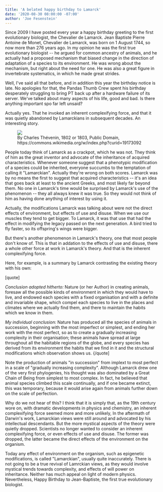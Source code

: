 ```yaml
---
title: 'A belated happy birthday to Lamarck'
date: '2020-08-30 08:00:00 -07:00'
author: 'Joe Fesenstein'
---
```


Since 2009 I have posted every year a happy birthday greeting to the first evolutionary biologist, the
Chevalier de Lamarck.  Jean Baptiste Pierre Antoine de Monet, Chevalier de Lamarck, was born on 1 August 1744,
so now more than 276 years ago.  In my opinion he was the first true evolutionary biologist -- he argued for
common ancestry of animals, and he actually had a proposed mechanism that biased change in the direction of
adaptation of a species to its environment.  He was wrong about the mechanism, but right about the need for
one.  He was also a great figure in invertebrate systematics, in which he made great strides.

Well, I've said all that before, and in addition this year the birthday notice is late.  No apologies for that,
the Pandas Thumb Crew spent his birthday desperately struggling to bring PT back up after a hardware failure of
its server.  We've talked about many aspects of his life, good and bad.  Is there anything important spo far
left unsaid?

Actually yes.  That he invoked an inherent complexifying force, and that it was quietly abandoned by
Lamarckians in subsequent decades.  An interesting story.

<!--more-->

<figure>
<img src="{{ site.baseurl }}/uploads/2020/380px-Jean-Baptiste_de_Lamarck.jpg"/>
<figcaption>By Charles Thévenin, 1802 or 1803, Public Domain, https://commons.wikimedia.org/w/index.php?curid=19173092
</figcaption>
</figure>



People today think of Lamarck as a crackpot, which he was not.  They think of him as the great inventor and
advocate of the inheritance of acquired characteristics.  Whenever someone suggest that a phenotypic
modification of a species could be inherited, everyone succumbs to the temptation of calling it "Lamarckian".
Actually they're wrong on both scores.  Lamarck was by no means the first to suggest that acquired
characteristics -- it's an idea that goes back at least to the ancient Greeks, and most likely far beyond them.
No one in Lamarck's time would be surprised by Lamarck's use of the phenomenon -- they all always knew it was
true.  So they would not think of him as having done anything of interest by using it.

Actually, the modifications Lamarck was talking about were not the direct effects of environment, but effects
of use and disuse.  When we use our muscles they tend to get bigger.  To Lamarck, it was that use that had the
effect in modifying the legacy passed on the next generation.  A bird tried to fly faster, so its offspring's
wings were bigger.

But there's another phenomenon in Lamarck's theory, one that most people don't know of.  This is that in
addation to the effects of use and disuse, there a whole other force at work in Lamarck's theory.  And that is
the inherent complexifying force.

Here, for example, is a summary by Lamarck contrasting the existing theory with his own:

[quote]

<em>Conclusion adopted hitherto:</em> Nature (or her Author) in creating animals, foresaw all the possible kinds of environment in which they would have to live, and endowed each species with a fixed organisation and with a definite and invariable shape, which compel each species to live in the places and climates where we actually find them, and there to maintain the habits which we know in them.

<em>My individual conclusion:</em> Nature has produced all the species of animals in succession, beginning with the most imperfect or simplest, and ending her work with the most perfect, so as to create a gradually increasing complexity in their organisation; these animals have spread at large throughout all the habitable regions of the globe, and every species has derived from its environment the habits that we find in it and the structural modifications which observation shows us.
{/quote]

Note the production of animals "in succession" from implext to most perfect in a scale of "gradually increasing complexity".  Although Lamarck drew one of the very first phylogenies, his thought was also dominated by a Great Chain of Being from simplest to most complex.  In fact, he believed that animal species climbed this scale continually, and if one became extinct, this was temporary, because it would arise again from animals further down on the scale of perfection.

Why do we not hear of this?  I think that it is simply that, as the 19th century wore on, with dramatic
developments in physics and chemistry, an inherent complexifying force seemed more and more unlikely,  In the aftermath of Darwin's work, Lamarckian views were still around and advocated by his intellectual descendants.  But the more mystical aspects of the theory were quietly dropped.  Scientists no longer wanted to consider an inherent
complexifying force, or even effects of use and disuse.  The former was dropped, the latter became the direct
effects of the environment on the organism.

Today any effect of environment on the organism, such as epigenetic modifications, is called "Lamarckian", usually quite inaccurately.  There is not going to be a true revival of Lamrckian views, as they would involve mystical trends towards complexity, and effects of will power on inheritance.  Neither has much appeal on light of modern physics.  Nevertheless, Happy Birthday to Jean-Baptiste, the first true evolutionary biologist.
